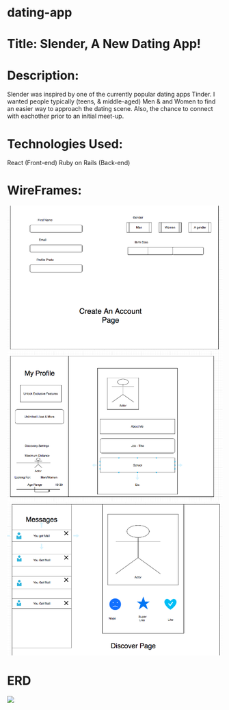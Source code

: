 # dating-app




# Title: Slender, A New Dating App!

# Description:
Slender was inspired by one of the currently popular dating apps Tinder. I wanted people typically (teens, & middle-aged) Men & and Women to find an easier way to approach the dating scene. Also, the chance to connect with eachother prior to an initial meet-up. 

# Technologies Used:
React (Front-end)
Ruby on Rails (Back-end)

# WireFrames:
![](/images/accountPage.png)
![](/images/editProfile.png)
![](/images/discoverPPL.png)


# ERD 

![](/images/erd.jpg)